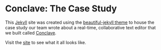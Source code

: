 # Conclave: The Case Study

This [Jekyll](https://jekyllrb.com) site was created using the [beautiful-jekyll theme](https://github.com/daattali/beautiful-jekyll) to house the case study our team wrote about a real-time, collaborative text editor that we built called [Conclave](https://conclave-app.herokuapp.com/).

Visit the [site](https://conclave-team.github.io/conclave-site/) to see what it all looks like.
